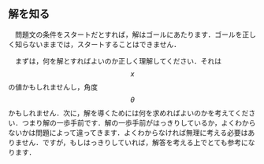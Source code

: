 ## 解を知る
　問題文の条件をスタートだとすれば，解はゴールにあたります．ゴールを正しく知らないままでは，スタートすることはできません．

　まずは，何を解とすればよいのか正しく理解してください．それは$$x$$の値かもしれませんし，角度 $$\theta$$ かもしれません．次に，解を導くためには何を求めればよいのかを考えてください．つまり解の一歩手前です．解の一歩手前がはっきりしているか，よくわからないかは問題によって違ってきます．よくわからなければ無理に考える必要はありません．ですが，もしはっきりしていれば，解答を考える上でとても参考になります．


<!-- ## 迷路は逆から解ける -->
<!-- 迷路はスタートから進んでいくものですが，ゴールから進んで行ってスタートに辿りついても，答えをみつけることができます．さらには，スタートから少し進み，ゴールからも少し進んでそれらの線が交わるところを探すこともできます． -->

<!-- 数学も迷路と同じで，解答から進んでいくことができます． -->
